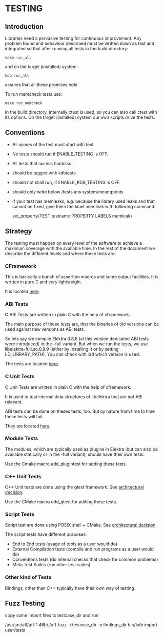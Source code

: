 # TESTING #

## Introduction ##

Libraries need a pervasive testing for continuous improvement. Any
problem found and behaviour described must be written down as test and
integrated so that after running all tests in the build directory:

    make run_all

and on the target (installed) system:

    kdb run_all

assures that all these promises hold.

To run memcheck tests use:

    make run_memcheck

In the build directory, internally ctest is used, so you can also call
ctest with its options. On the target (installed) system our own scripts
drive the tests.



## Conventions ##

- All names of the test must start with test
- No tests should run if ENABLE_TESTING is OFF.
- All tests that access harddisc:
 - should be tagged with kdbtests
 - should not shall run, if ENABLE_KDB_TESTING is OFF.
 - should only write below /tests ans system/mountpoints
- If your test has memleaks, e.g. because the library used leaks and
  that cannot be fixed, give them the label memleak with following
  command:

    set_property(TEST testname PROPERTY LABELS memleak)




## Strategy ##

The testing must happen on every level of the software to achieve a
maximum coverage with the available time. In the rest of the document
we describe the different levels and where these tests are.

### CFramework ###

This is basically a bunch of assertion macros and some output
facilities. It is written in pure C and very lightweight.

It is located [here](/tests/cframework).

### ABI Tests ###

C ABI Tests are written in plain C with the help of cframework.

The main purpose of these tests are, that the binaries of old versions
can be used against new versions as ABI tests.

So lets say we compile Elektra 0.8.8 (at this version dedicated ABI
tests were introduced) in the -full variant. But when we run the
tests, we use libelektra-full.so.0.8.9 (either by installing it or
by setting LD_LIBRARY_PATH). You can check with ldd which version is
used.

The tests are located [here](/tests/abi).


### C Unit Tests ###

C Unit Tests are written in plain C with the help of cframework.

It is used to test internal data structures of libelektra that are not
ABI relevant.

ABI tests can be done on theses tests, too. But by nature from time to
time these tests will fail.

They are located [here](/tests/ctest).


### Module Tests ###

The modules, which are typically used as plugins in Elektra (but can
also be available statically or in the -full variant), should have their
own tests.

Use the Cmake macro add_plugintest for adding these tests.


### C++ Unit Tests ###

C++ Unit tests are done using the gtest framework. See [architectural decision](/doc/decisions/unit_testing.md).

Use the CMake macro add_gtest for adding these tests.


### Script Tests ###

Script test are done using POSIX shell + CMake. See [architectural decision](/doc/decisions/script_testing.md).

The script tests have different purposes:
- End to End tests (usage of tools as a user would do)
- External Compilation tests (compile and run programs as a user would do)
- Conventions tests (do internal checks that check for common problems)
- Meta Test Suites (run other test suites)


### Other kind of Tests ###

Bindings, other than C++ typically have their own way of testing.

## Fuzz Testing

 copy some import files to testcase_dir and run:

 /usr/src/afl/afl-1.46b/./afl-fuzz -i testcase_dir -o findings_dir bin/kdb import user/tests
